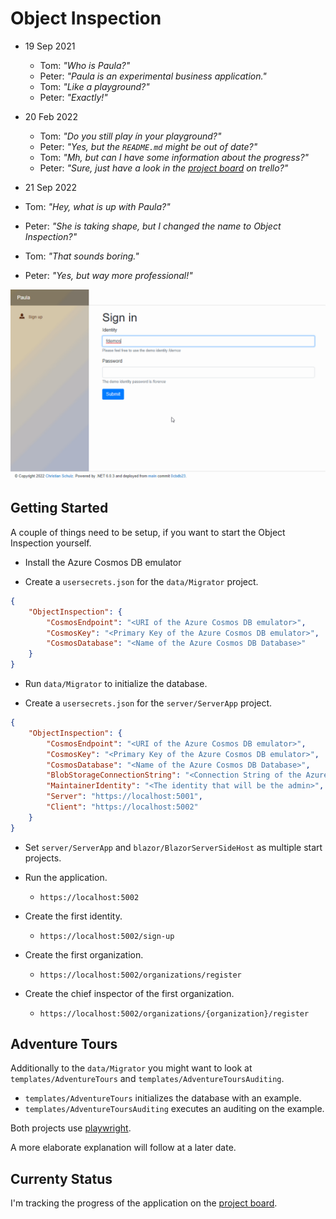 # Object Inspection

* 19 Sep 2021
  * Tom: _"Who is Paula?"_
  * Peter: _"Paula is an experimental business application."_
  * Tom: _"Like a playground?"_
  * Peter: _"Exactly!"_

* 20 Feb 2022
  * Tom: _"Do you still play ín your playground?"_
  * Peter: _"Yes, but the `README.md` might be out of date?"_
  * Tom: _"Mh, but can I have some information about the progress?"_
  * Peter: _"Sure, just have a look in the [project board](https://trello.com/b/xUlXP4Rm) on trello?"_

 * 21 Sep 2022
  * Tom: _"Hey, what is up with Paula?"_
  * Peter: _"She is taking shape, but I changed the name to Object Inspection?"_
  * Tom: _"That sounds boring."_
  * Peter: _"Yes, but way more professional!"_

![Introduction](/docs/bucket/56f32e7d-0648-4b75-a035-e6c56da6662f.gif)

## Getting Started

A couple of things need to be setup, if you want to start the Object Inspection yourself.

* Install the Azure Cosmos DB emulator

* Create a `usersecrets.json` for the `data/Migrator` project.

```json
{
	"ObjectInspection": {
        "CosmosEndpoint": "<URI of the Azure Cosmos DB emulator>",
        "CosmosKey": "<Primary Key of the Azure Cosmos DB emulator>",
        "CosmosDatabase": "<Name of the Azure Cosmos DB Database>"
	}
}
```

* Run `data/Migrator` to initialize the database.

* Create a `usersecrets.json` for the `server/ServerApp` project.

```json
{
    "ObjectInspection": {
        "CosmosEndpoint": "<URI of the Azure Cosmos DB emulator>",
        "CosmosKey": "<Primary Key of the Azure Cosmos DB emulator>",
        "CosmosDatabase": "<Name of the Azure Cosmos DB Database>",
        "BlobStorageConnectionString": "<Connection String of the Azure Blob Storage>",
        "MaintainerIdentity": "<The identity that will be the admin>",
        "Server": "https://localhost:5001",
        "Client": "https://localhost:5002"
    }
}
```

* Set `server/ServerApp` and `blazor/BlazorServerSideHost` as multiple start projects.

* Run the application. 
  * `https://localhost:5002`
* Create the first identity. 
  * `https://localhost:5002/sign-up`
* Create the first organization. 
  * `https://localhost:5002/organizations/register`
* Create the chief inspector of the first organization. 
  * `https://localhost:5002/organizations/{organization}/register`

## Adventure Tours

Additionally to the `data/Migrator` you might want to look at `templates/AdventureTours` and `templates/AdventureToursAuditing`. 
* `templates/AdventureTours` initializes the database with an example.
* `templates/AdventureToursAuditing` executes an auditing on the example.

Both projects use [playwright](https://github.com/microsoft/playwright).

A more elaborate explanation will follow at a later date.

## Currenty Status

I'm tracking the progress of the application on the [project board](https://trello.com/b/xUlXP4Rm).
